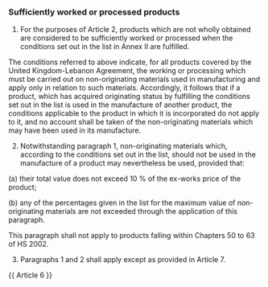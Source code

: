 ### Sufficiently worked or processed products

1.  For the purposes of Article 2, products which are not wholly obtained are considered to be sufficiently worked or processed when the conditions set out in the list in Annex II are fulfilled.

The conditions referred to above indicate, for all products covered by the United Kingdom-Lebanon Agreement, the working or processing which must be carried out on non-originating materials used in manufacturing and apply only in relation to such materials. Accordingly, it follows that if a product, which has acquired originating status by fulfilling the conditions set out in the list is used in the manufacture of another product, the conditions applicable to the product in which it is incorporated do not apply to it, and no account shall be taken of the non-originating materials which may have been used in its manufacture.

2.  Notwithstanding paragraph 1, non-originating materials which, according to the conditions set out in the list, should not be used in the manufacture of a product may nevertheless be used, provided that:

(a)  their total value does not exceed 10 % of the ex-works price of the product;

(b)  any of the percentages given in the list for the maximum value of non-originating materials are not exceeded through the application of this paragraph.

This paragraph shall not apply to products falling within Chapters 50 to 63 of HS 2002.

3.  Paragraphs 1 and 2 shall apply except as provided in Article 7.

{{ Article 6 }}
